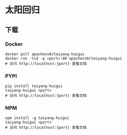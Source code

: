 # 太阳回归

## 下载

### Docker

```
docker pull apachecn0/taiyang-huigui
docker run -tid -p <port>:80 apachecn0/taiyang-huigui
# 访问 http://localhost:{port} 查看文档
```

### PYPI

```
pip install taiyang-huigui
taiyang-huigui <port>
# 访问 http://localhost:{port} 查看文档
```

### NPM

```
npm install -g taiyang-huigui
taiyang-huigui <port>
# 访问 http://localhost:{port} 查看文档
```